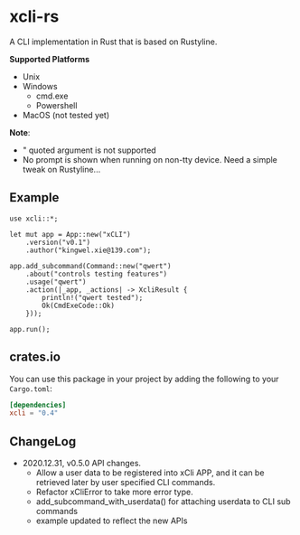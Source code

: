 # xcli-rs

A CLI implementation in Rust that is based on Rustyline.

**Supported Platforms**
* Unix
* Windows
   * cmd.exe
   * Powershell
* MacOS (not tested yet)

**Note**:
* " quoted argument is not supported
* No prompt is shown when running on non-tty device. Need a simple tweak on Rustyline...

## Example
```no_run
use xcli::*;

let mut app = App::new("xCLI")
    .version("v0.1")
    .author("kingwel.xie@139.com");

app.add_subcommand(Command::new("qwert")
    .about("controls testing features")
    .usage("qwert")
    .action(|_app, _actions| -> XcliResult {
        println!("qwert tested");
        Ok(CmdExeCode::Ok)
    }));

app.run();
```

## crates.io
You can use this package in your project by adding the following
to your `Cargo.toml`:

```toml
[dependencies]
xcli = "0.4"
```

## ChangeLog

- 2020.12.31, v0.5.0 API changes. 
    + Allow a user data to be registered into xCli APP, and it can be retrieved later by user specified CLI commands.
    + Refactor xCliError to take more error type. 
    + add_subcommand_with_userdata() for attaching userdata to CLI sub commands
    + example updated to reflect the new APIs 
